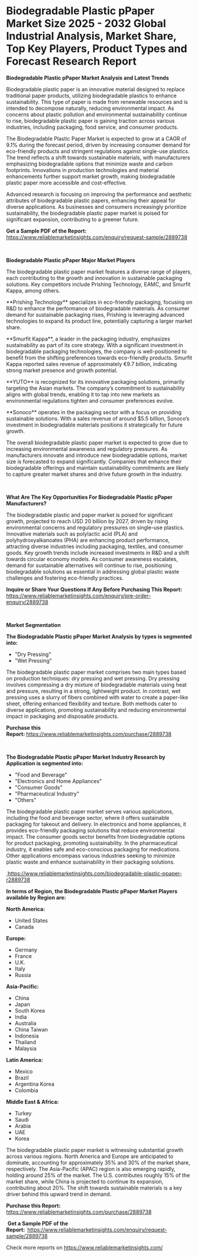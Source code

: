 <p><h1>Biodegradable Plastic pPaper Market Size 2025 - 2032 Global Industrial Analysis, Market Share, Top Key Players, Product Types and Forecast Research Report</h1></p><p><strong>Biodegradable Plastic pPaper Market Analysis and Latest Trends</strong></p>
<p><p>Biodegradable plastic paper is an innovative material designed to replace traditional paper products, utilizing biodegradable plastics to enhance sustainability. This type of paper is made from renewable resources and is intended to decompose naturally, reducing environmental impact. As concerns about plastic pollution and environmental sustainability continue to rise, biodegradable plastic paper is gaining traction across various industries, including packaging, food service, and consumer products.</p><p>The Biodegradable Plastic Paper Market is expected to grow at a CAGR of 9.1% during the forecast period, driven by increasing consumer demand for eco-friendly products and stringent regulations against single-use plastics. The trend reflects a shift towards sustainable materials, with manufacturers emphasizing biodegradable options that minimize waste and carbon footprints. Innovations in production technologies and material enhancements further support market growth, making biodegradable plastic paper more accessible and cost-effective. </p><p>Advanced research is focusing on improving the performance and aesthetic attributes of biodegradable plastic papers, enhancing their appeal for diverse applications. As businesses and consumers increasingly prioritize sustainability, the biodegradable plastic paper market is poised for significant expansion, contributing to a greener future.</p></p>
<p><strong>Get a Sample PDF of the Report:&nbsp;</strong> <a href="https://www.reliablemarketinsights.com/enquiry/request-sample/2889738?utm_campaign=2935&utm_medium=2&utm_source=Github&utm_content=ia&utm_term=14032025&utm_id=biodegradable-plastic-ppaper">https://www.reliablemarketinsights.com/enquiry/request-sample/2889738</a></p>
<p>&nbsp;</p>
<p><strong>Biodegradable Plastic pPaper Major Market Players</strong></p>
<p><p>The biodegradable plastic paper market features a diverse range of players, each contributing to the growth and innovation in sustainable packaging solutions. Key competitors include Prishing Technology, EAMC, and Smurfit Kappa, among others.</p><p>**Prishing Technology** specializes in eco-friendly packaging, focusing on R&D to enhance the performance of biodegradable materials. As consumer demand for sustainable packaging rises, Prishing is leveraging advanced technologies to expand its product line, potentially capturing a larger market share.</p><p>**Smurfit Kappa**, a leader in the packaging industry, emphasizes sustainability as part of its core strategy. With a significant investment in biodegradable packaging technologies, the company is well-positioned to benefit from the shifting preferences towards eco-friendly products. Smurfit Kappa reported sales revenue of approximately €9.7 billion, indicating strong market presence and growth potential.</p><p>**YUTO** is recognized for its innovative packaging solutions, primarily targeting the Asian markets. The company’s commitment to sustainability aligns with global trends, enabling it to tap into new markets as environmental regulations tighten and consumer preferences evolve.</p><p>**Sonoco** operates in the packaging sector with a focus on providing sustainable solutions. With a sales revenue of around $5.5 billion, Sonoco’s investment in biodegradable materials positions it strategically for future growth.</p><p>The overall biodegradable plastic paper market is expected to grow due to increasing environmental awareness and regulatory pressures. As manufacturers innovate and introduce new biodegradable options, market size is forecasted to expand significantly. Companies that enhance their biodegradable offerings and maintain sustainability commitments are likely to capture greater market shares and drive future growth in the industry.</p></p>
<p>&nbsp;</p>
<p><strong>What Are The Key Opportunities For Biodegradable Plastic pPaper Manufacturers?</strong></p>
<p><p>The biodegradable plastic and paper market is poised for significant growth, projected to reach USD 20 billion by 2027, driven by rising environmental concerns and regulatory pressures on single-use plastics. Innovative materials such as polylactic acid (PLA) and polyhydroxyalkanoates (PHA) are enhancing product performance, attracting diverse industries including packaging, textiles, and consumer goods. Key growth trends include increased investments in R&D and a shift towards circular economy models. As consumer awareness escalates, demand for sustainable alternatives will continue to rise, positioning biodegradable solutions as essential in addressing global plastic waste challenges and fostering eco-friendly practices.</p></p>
<p><strong>Inquire or Share Your Questions If Any Before Purchasing This Report:</strong> <a href="https://www.reliablemarketinsights.com/enquiry/pre-order-enquiry/2889738?utm_campaign=2935&utm_medium=2&utm_source=Github&utm_content=ia&utm_term=14032025&utm_id=biodegradable-plastic-ppaper">https://www.reliablemarketinsights.com/enquiry/pre-order-enquiry/2889738</a></p>
<p>&nbsp;</p>
<p><strong>Market Segmentation</strong></p>
<p><strong>The Biodegradable Plastic pPaper Market Analysis by types is segmented into:</strong></p>
<p><ul><li>"Dry Pressing"</li><li>"Wet Pressing"</li></ul></p>
<p><p>The biodegradable plastic paper market comprises two main types based on production techniques: dry pressing and wet pressing. Dry pressing involves compressing a dry mixture of biodegradable materials using heat and pressure, resulting in a strong, lightweight product. In contrast, wet pressing uses a slurry of fibers combined with water to create a paper-like sheet, offering enhanced flexibility and texture. Both methods cater to diverse applications, promoting sustainability and reducing environmental impact in packaging and disposable products.</p></p>
<p><strong>Purchase this Report:&nbsp;</strong><a href="https://www.reliablemarketinsights.com/purchase/2889738?utm_campaign=2935&utm_medium=2&utm_source=Github&utm_content=ia&utm_term=14032025&utm_id=biodegradable-plastic-ppaper">https://www.reliablemarketinsights.com/purchase/2889738</a></p>
<p>&nbsp;</p>
<p><strong>The Biodegradable Plastic pPaper Market Industry Research by Application is segmented into:</strong></p>
<p><ul><li>"Food and Beverage"</li><li>"Electronics and Home Appliances"</li><li>"Consumer Goods"</li><li>"Pharmaceutical Industry"</li><li>"Others"</li></ul></p>
<p><p>The biodegradable plastic paper market serves various applications, including the food and beverage sector, where it offers sustainable packaging for takeout and delivery. In electronics and home appliances, it provides eco-friendly packaging solutions that reduce environmental impact. The consumer goods sector benefits from biodegradable options for product packaging, promoting sustainability. In the pharmaceutical industry, it enables safe and eco-conscious packaging for medications. Other applications encompass various industries seeking to minimize plastic waste and enhance sustainability in their packaging solutions.</p></p>
<p><a href="https://www.reliablemarketinsights.com/biodegradable-plastic-ppaper-r2889738?utm_campaign=2935&utm_medium=2&utm_source=Github&utm_content=ia&utm_term=14032025&utm_id=biodegradable-plastic-ppaper">&nbsp;https://www.reliablemarketinsights.com/biodegradable-plastic-ppaper-r2889738</a></p>
<p><strong>In terms of Region, the Biodegradable Plastic pPaper Market Players available by Region are:</strong></p>
<p>
    <p> <strong> North America: </strong>
        <ul>
            <li>United States</li>
            <li>Canada</li>
        </ul>
        </p> 
    <p> <strong> Europe: </strong>
        <ul>
            <li>Germany</li>
            <li>France</li>
            <li>U.K.</li>
            <li>Italy</li>
            <li>Russia</li>
        </ul>
        </p> 
    <p> <strong> Asia-Pacific: </strong>
        <ul>
            <li>China</li>
            <li>Japan</li>
            <li>South Korea</li>
            <li>India</li>
            <li>Australia</li>
            <li>China Taiwan</li>
            <li>Indonesia</li>
            <li>Thailand</li>
            <li>Malaysia</li>
        </ul>
        </p> 
    <p> <strong> Latin America: </strong>
        <ul>
            <li>Mexico</li>
            <li>Brazil</li>
            <li>Argentina Korea</li>
            <li>Colombia</li>
        </ul>
        </p> 
    <p> <strong> Middle East & Africa: </strong>
        <ul>
            <li>Turkey</li>
            <li>Saudi</li>
            <li>Arabia</li>
            <li>UAE</li>
            <li>Korea</li>
        </ul>
    </p>
    </p>
<p><p>The biodegradable plastic paper market is witnessing substantial growth across various regions. North America and Europe are anticipated to dominate, accounting for approximately 35% and 30% of the market share, respectively. The Asia-Pacific (APAC) region is also emerging rapidly, holding around 25% of the market. The U.S. contributes roughly 15% of the market share, while China is projected to continue its expansion, contributing about 20%. The shift towards sustainable materials is a key driver behind this upward trend in demand.</p></p>
<p><strong>Purchase this Report: </strong><a href="https://www.reliablemarketinsights.com/purchase/2889738?utm_campaign=2935&utm_medium=2&utm_source=Github&utm_content=ia&utm_term=14032025&utm_id=biodegradable-plastic-ppaper">https://www.reliablemarketinsights.com/purchase/2889738</a></p>
<p>&nbsp;<strong>Get a Sample PDF of the Report:&nbsp;&nbsp;</strong><a href="https://www.reliablemarketinsights.com/enquiry/request-sample/2889738?utm_campaign=2935&utm_medium=2&utm_source=Github&utm_content=ia&utm_term=14032025&utm_id=biodegradable-plastic-ppaper">https://www.reliablemarketinsights.com/enquiry/request-sample/2889738</a></p>
<p><strong></strong></p>
<p>Check more reports on <a href="https://www.reliablemarketinsights.com/?utm_campaign=2935&utm_medium=2&utm_source=Github&utm_content=ia&utm_term=14032025&utm_id=biodegradable-plastic-ppaper">https://www.reliablemarketinsights.com/</a></p>